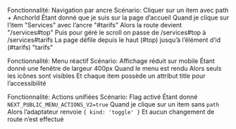 Fonctionnalité: Navigation par ancre
Scénario: Cliquer sur un item avec path + AnchorId
Étant donné que je suis sur la page d’accueil
Quand je clique sur l’item "Services" avec l’ancre "#tarifs"
Alors la route devient "/services#top"
Puis pour géré le scroll on passe de /services#top à /services#tarifs
La page défile depuis le haut (#top) jusqu’à l’élément d’id (#tarifs) "tarifs"

Fonctionnalité: Menu réactif
Scénario: Affichage réduit sur mobile
Étant donné une fenêtre de largeur 400px
Quand le menu est rendu
Alors seuls les icônes sont visibles
Et chaque item possède un attribut title pour l’accessibilité

Fonctionnalité: Actions unifiées
Scénario: Flag activé
Étant donné `NEXT_PUBLIC_MENU_ACTIONS_V2=true`
Quand je clique sur un item sans `path`
Alors l’adaptateur renvoie `{ kind: 'toggle' }`
Et aucun changement de route n’est effectué
